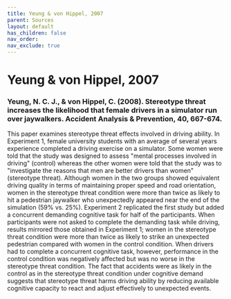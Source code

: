 ```yaml
---
title: Yeung & von Hippel, 2007
parent: Sources
layout: default
has_children: false
nav_order: 
nav_exclude: true
---
```


# Yeung & von Hippel, 2007

### Yeung, N. C. J., & von Hippel, C. (2008). Stereotype threat increases the likelihood that female drivers in a simulator run over jaywalkers. Accident Analysis & Prevention, 40, 667-674.

This paper examines stereotype threat effects involved in driving ability. In Experiment 1, female university students with an average of several years experience completed a driving exercise on a simulator. Some women were told that the study was designed to assess "mental processes involved in driving" (control) whereas the other women were told that the study was to "investigate the reasons that men are better drivers than women" (stereotype threat). Although women in the two groups showed equivalent driving quality in terms of maintaining proper speed and road orientation, women in the stereotype threat condition were more than twice as likely to hit a pedestrian jaywalker who unexpectedly appeared near the end of the simulation (59% vs. 25%). Experiment 2 replicated the first study but added a concurrent demanding cognitive task for half of the participants. When participants were not asked to complete the demanding task while driving, results mirrored those obtained in Experiment 1; women in the stereotype threat condition were more than twice as likely to strike an unexpected pedestrian compared with women in the control condition. When drivers had to complete a concurrent cognitive task, however, performance in the control condition was negatively affected but was no worse in the stereotype threat condition. The fact that accidents were as likely in the control as in the stereotype threat condition under cognitive demand suggests that stereotype threat harms driving ability by reducing available cognitive capacity to react and adjust effectively to unexpected events.

